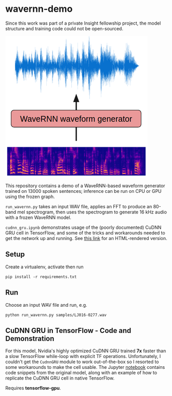 # wavernn-demo
Since this work was part of a private Insight fellowship project, the model
structure and training code could not be open-sourced.

![Model](img/pipeline.png)

This repository contains a demo of a WaveRNN-based waveform generator trained
on 13000 spoken sentences; inference can be run on CPU or GPU using the frozen
graph.

`run_wavernn.py` takes an input WAV file, applies an FFT to produce an 80-band
mel spectrogram, then uses the spectrogram to generate 16 kHz audio with a
frozen WaveRNN model.

`cudnn_gru.ipynb` demonstrates usage of the (poorly documented) CuDNN GRU cell
in TensorFlow, and some of the tricks and workarounds needed to get the network
up and running. See [this link](http://htmlpreview.github.io/?https://github.com/austinmoehle/wavernn/blob/master/cudnn_gru.html)
for an HTML-rendered version.

## Setup
Create a virtualenv, activate then run
```
pip install -r requirements.txt
```

## Run
Choose an input WAV file and run, e.g.
```
python run_wavernn.py samples/LJ016-0277.wav
```

## CuDNN GRU in TensorFlow - Code and Demonstration
For this model, Nvidia's highly optimized CuDNN GRU trained __7x__ faster
than a slow TensorFlow while-loop with explicit TF operations. Unfortunately,
I couldn't get the `CudnnGRU` module to work out-of-the-box so I resorted to
some workarounds to make the cell usable. The Jupyter
[notebook](cudnn_gru.ipynb) contains code snippets from the original model,
along with an example of how to replicate the CuDNN GRU cell in native
TensorFlow.

Requires __tensorflow-gpu__.
